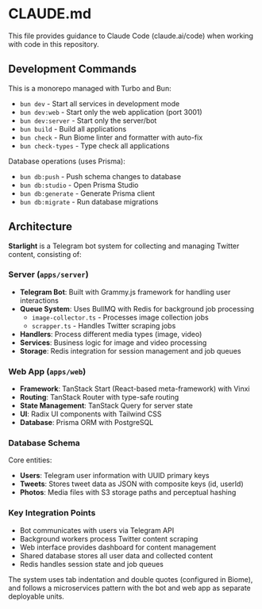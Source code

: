 # CLAUDE.md

This file provides guidance to Claude Code (claude.ai/code) when working with code in this repository.

## Development Commands

This is a monorepo managed with Turbo and Bun:

- `bun dev` - Start all services in development mode
- `bun dev:web` - Start only the web application (port 3001)  
- `bun dev:server` - Start only the server/bot
- `bun build` - Build all applications
- `bun check` - Run Biome linter and formatter with auto-fix
- `bun check-types` - Type check all applications

Database operations (uses Prisma):
- `bun db:push` - Push schema changes to database
- `bun db:studio` - Open Prisma Studio
- `bun db:generate` - Generate Prisma client
- `bun db:migrate` - Run database migrations

## Architecture

**Starlight** is a Telegram bot system for collecting and managing Twitter content, consisting of:

### Server (`apps/server`)
- **Telegram Bot**: Built with Grammy.js framework for handling user interactions
- **Queue System**: Uses BullMQ with Redis for background job processing
  - `image-collector.ts` - Processes image collection jobs
  - `scrapper.ts` - Handles Twitter scraping jobs
- **Handlers**: Process different media types (image, video)
- **Services**: Business logic for image and video processing
- **Storage**: Redis integration for session management and job queues

### Web App (`apps/web`)
- **Framework**: TanStack Start (React-based meta-framework) with Vinxi
- **Routing**: TanStack Router with type-safe routing
- **State Management**: TanStack Query for server state
- **UI**: Radix UI components with Tailwind CSS
- **Database**: Prisma ORM with PostgreSQL

### Database Schema
Core entities:
- **Users**: Telegram user information with UUID primary keys
- **Tweets**: Stores tweet data as JSON with composite keys (id, userId)
- **Photos**: Media files with S3 storage paths and perceptual hashing

### Key Integration Points
- Bot communicates with users via Telegram API
- Background workers process Twitter content scraping
- Web interface provides dashboard for content management
- Shared database stores all user data and collected content
- Redis handles session state and job queues

The system uses tab indentation and double quotes (configured in Biome), and follows a microservices pattern with the bot and web app as separate deployable units.